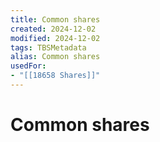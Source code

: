 ```yaml
---
title: Common shares
created: 2024-12-02
modified: 2024-12-02
tags: TBSMetadata
alias: Common shares
usedFor:
- "[[18658 Shares]]"
---
```

# Common shares
